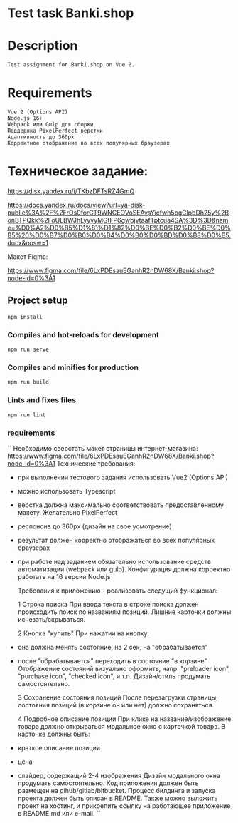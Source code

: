 # Test task Banki.shop

# Description

```
Test assignment for Banki.shop on Vue 2.
```

# Requirements

```
Vue 2 (Options API)
Node.js 16+
Webpack или Gulp для сборки
Поддержка PixelPerfect верстки
Адаптивность до 360px
Корректное отображение во всех популярных браузерах
```

# Техническое задание:

https://disk.yandex.ru/i/TKbzDFTsRZ4GmQ

https://docs.yandex.ru/docs/view?url=ya-disk-public%3A%2F%2FrOs0forGT9WNCEOVoSEAvsYicfwh5ogClpbDh25y%2BonBTPQkk%2FoULBWJhLyyvyMGtFP6gwbjvtaafTptcua4SA%3D%3D&name=%D0%A2%D0%B5%D1%81%D1%82%D0%BE%D0%B2%D0%BE%D0%B5%20%D0%B7%D0%B0%D0%B4%D0%B0%D0%BD%D0%B8%D0%B5.docx&nosw=1

Макет Figma:

https://www.figma.com/file/6LxPDEsauEGanhR2nDW68X/Banki.shop?node-id=0%3A1

## Project setup

```
npm install
```

### Compiles and hot-reloads for development

```
npm run serve
```

### Compiles and minifies for production

```
npm run build
```

### Lints and fixes files

```
npm run lint
```

### requirements

``
Необходимо сверстать макет страницы интернет-магазина:
https://www.figma.com/file/6LxPDEsauEGanhR2nDW68X/Banki.shop?node-id=0%3A1
Технические требования:

- при выполнении тестового задания использовать Vue2 (Options API)
- можно использовать Typescript
- верстка должна максимально соответствовать предоставленному макету. Желательно
  PixelPerfect
- респонсив до 360px (дизайн на свое усмотрение)
- результат должен корректно отображаться во всех популярных браузерах
- при работе над заданием обязательно использование средств автоматизации (webpack или
  gulp). Конфигурация должна корректно работать на 16 версии Node.js

  Требования к приложению - реализовать следущий функционал:

  1 Строка поиска
  При ввода текста в строке поиска должен происходить поиск по названиям позиций.
  Лишние карточки должны исчезать/скрываться.

  2 Кнопка "купить"
  При нажатии на кнопку:

- она должна менять состояние, на 2 сек, на "обрабатывается"
- после "обрабатывается" переходить в состояние "в корзине"
  Отображение состояний визуально оформить, напр. "preloader icon", "purchase icon", "checked
  icon", и т.п.
  Дизайн/стиль продумать самостоятельно.

  3 Сохранение состояния позиций
  После перезагрузки страницы, состояния позиций (в корзине он или нет) должно сохраняться.

  4 Подробное описание позиции
  При клике на название/изображение товара должно открываться модальное окно с карточкой
  товара.
  В карточке должны быть:

- краткое описание позиции
- цена
- слайдер, содержащий 2-4 изображения
  Дизайн модального окна продумать самостоятельно.
  Код приложения должен быть размещен на gihub/gitlab/bitbucket.
  Процесс билдинга и запуска проекта должен быть описан в README.
  Также можно выложить проект на хостинг, и прикрепить ссылку на работающее приложение в
  README.md или e-mail.
  ``
